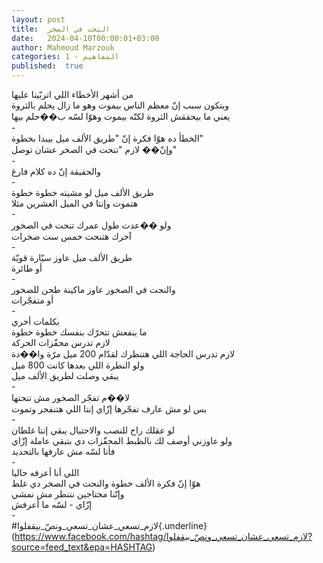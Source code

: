 ```yaml
---
layout: post
title:  النحت في الصخر
date:   2024-04-10T00:00:01+03:00
author: Mahmoud Marzouk
categories: 1 - المفاهيم
published:  true
---
```

من أشهر الأخطاء اللي اتربّينا عليها\
وبتكون سبب إنّ معظم الناس بيموت وهو ما زال يحلم بالثروة\
يعني ما بيحققش الثروة لكنّه بيموت وهوّا لسّه ب��حلم بيها\
-\
الخطأ ده هوّا فكرة إنّ \"طريق الألف ميل بيبدا بخطوة\"\
وإنّ�� لازم \"تنحت في الصخر عشان توصل\"\
-\
والحقيقة إنّ ده كلام فارغ\
-\
طريق الألف ميل لو مشيته خطوة خطوة\
هتموت وإنتا في الميل العشرين مثلا\
-\
ولو ��عدت طول عمرك تنحت في الصخور\
آخرك هتنحت خمس ست صخرات\
-\
طريق الألف ميل عاوز سيّارة قويّة\
أو طائرة\
-\
والنحت في الصخور عاوز ماكينة طحن للصخور\
أو متفجّرات\
-\
بكلمات أخري\
ما ينفعش تتحرّك بنفسك خطوة خطوة\
لازم تدرس محفّزات الحركة\
لازم تدرس الحاجة اللي هتنطرك لقدّام 200 ميل مرّة وا��دة\
ولو النطرة اللي بعدها كانت 800 ميل\
يبقي وصلت لطريق الألف ميل\
-\
لا��م تفجّر الصخور مش تنحتها\
بس لو مش عارف تفجّرها إزّاي إنتا اللي هتنفجر وتموت\
-\
لو عقلك راح للنصب والاحتيال يبقي إنتا غلطان\
ولو عاوزني أوصف لك بالظبط المحفّزات دي بتبقي عاملة إزّاي\
فأنا لسّه مش عارفها بالتحديد\
-\
اللي أنا أعرفه حاليا\
هوّا إنّ فكرة الألف خطوة والنحت في الصخر دي غلط\
وإنّنا محتاجين نتنطر مش نمشي\
إزّاي - لسّه ما أعرفش\
-\
\#لازم_تسعي_عشان_تسعي_ونصّ\_بيقفلوا{.underline}(https://www.facebook.com/hashtag/لازم_تسعي_عشان_تسعي_ونصّ_بيقفلوا?source=feed_text&epa=HASHTAG)
